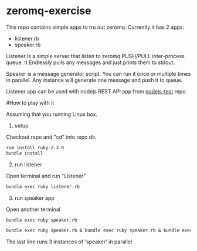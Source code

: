 # zeromq-exercise

This repo contains simple apps to tru out zeromq. Currently it has 2 apps:
* listener.rb
* speaker.rb

Listener is a simple server that listen to zeromq PUSH/PULL inter-process queue. It Endlessly pulls any messages and just prints them to stdout.

Speaker is a message generator script. You can run it once or multiple times in parallel. Any instance will generate one message and push it to queue.

Listener app can be used with nodejs REST API app from [nodejs-test](https://github.com/madbox/nodejs-test "Github repo madbox/nodejs-test") repo.

#How to play with it

Assuming that you running Linux box.

1. setup

Checkout repo and "cd" into repo dir.

```bash
rvm install ruby-2.3.0
bundle install
```

2. run listener

Open terminal and run "Listener"

```bash
bundle exec ruby listener.rb
```

3. run speaker app

Open another terminal

```bash
bundle exec ruby speaker.rb

bundle exec ruby speaker.rb & bundle exec ruby speaker.rb & bundle exec ruby speaker.rb
```
The last line runs 3 instances of 'speaker' in parallel
